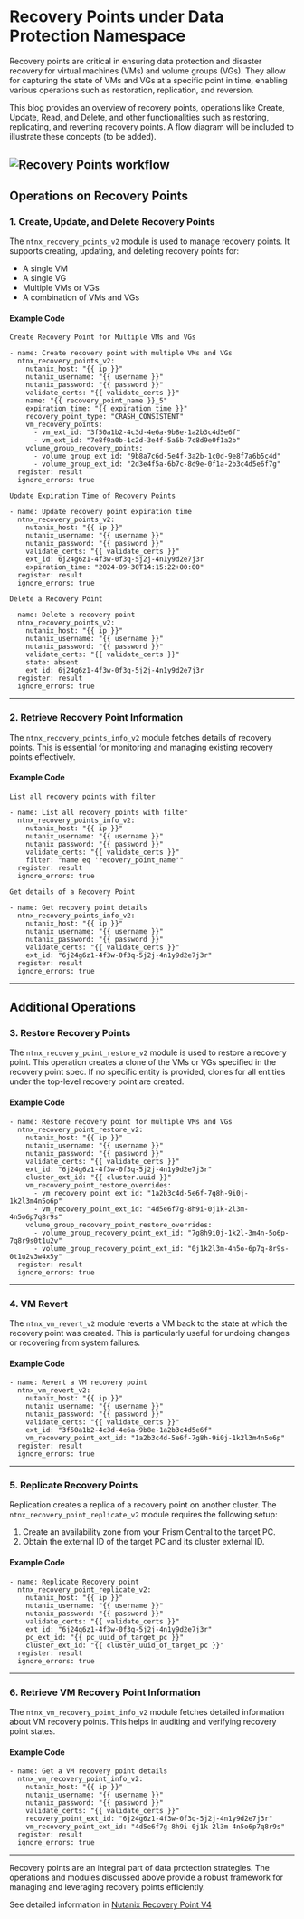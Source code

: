 # Recovery Points under Data Protection Namespace

Recovery points are critical in ensuring data protection and disaster recovery for virtual machines (VMs) and volume groups (VGs). They allow for capturing the state of VMs and VGs at a specific point in time, enabling various operations such as restoration, replication, and reversion.

This blog provides an overview of recovery points, operations like Create, Update, Read, and Delete, and other functionalities such as restoring, replicating, and reverting recovery points. A flow diagram will be included to illustrate these concepts (to be added).

![Recovery Points workflow](Recovery_Points.png)
---

## Operations on Recovery Points

### 1. Create, Update, and Delete Recovery Points
The `ntnx_recovery_points_v2` module is used to manage recovery points. It supports creating, updating, and deleting recovery points for:
- A single VM
- A single VG
- Multiple VMs or VGs
- A combination of VMs and VGs

#### Example Code
`Create Recovery Point for Multiple VMs and VGs`
```
- name: Create recovery point with multiple VMs and VGs
  ntnx_recovery_points_v2:
    nutanix_host: "{{ ip }}"
    nutanix_username: "{{ username }}"
    nutanix_password: "{{ password }}"
    validate_certs: "{{ validate_certs }}"
    name: "{{ recovery_point_name }}_5"
    expiration_time: "{{ expiration_time }}"
    recovery_point_type: "CRASH_CONSISTENT"
    vm_recovery_points:
      - vm_ext_id: "3f50a1b2-4c3d-4e6a-9b8e-1a2b3c4d5e6f"
      - vm_ext_id: "7e8f9a0b-1c2d-3e4f-5a6b-7c8d9e0f1a2b"
    volume_group_recovery_points:
      - volume_group_ext_id: "9b8a7c6d-5e4f-3a2b-1c0d-9e8f7a6b5c4d"
      - volume_group_ext_id: "2d3e4f5a-6b7c-8d9e-0f1a-2b3c4d5e6f7g"
  register: result
  ignore_errors: true
```
`Update Expiration Time of Recovery Points`
```
- name: Update recovery point expiration time
  ntnx_recovery_points_v2:
    nutanix_host: "{{ ip }}"
    nutanix_username: "{{ username }}"
    nutanix_password: "{{ password }}"
    validate_certs: "{{ validate_certs }}"
    ext_id: 6j24g6z1-4f3w-0f3q-5j2j-4n1y9d2e7j3r
    expiration_time: "2024-09-30T14:15:22+00:00"
  register: result
  ignore_errors: true
```
`Delete a Recovery Point`
```
- name: Delete a recovery point
  ntnx_recovery_points_v2:
    nutanix_host: "{{ ip }}"
    nutanix_username: "{{ username }}"
    nutanix_password: "{{ password }}"
    validate_certs: "{{ validate_certs }}"
    state: absent
    ext_id: 6j24g6z1-4f3w-0f3q-5j2j-4n1y9d2e7j3r
  register: result
  ignore_errors: true
```
---

### 2. Retrieve Recovery Point Information
The `ntnx_recovery_points_info_v2` module fetches details of recovery points. This is essential for monitoring and managing existing recovery points effectively.

#### Example Code
`List all recovery points with filter`
```
- name: List all recovery points with filter
  ntnx_recovery_points_info_v2:
    nutanix_host: "{{ ip }}"
    nutanix_username: "{{ username }}"
    nutanix_password: "{{ password }}"
    validate_certs: "{{ validate_certs }}"
    filter: "name eq 'recovery_point_name'"
  register: result
  ignore_errors: true
```
`Get details of a Recovery Point`
```
- name: Get recovery point details
  ntnx_recovery_points_info_v2:
    nutanix_host: "{{ ip }}"
    nutanix_username: "{{ username }}"
    nutanix_password: "{{ password }}"
    validate_certs: "{{ validate_certs }}"
    ext_id: "6j24g6z1-4f3w-0f3q-5j2j-4n1y9d2e7j3r"
  register: result
  ignore_errors: true
```
---

## Additional Operations

### 3. Restore Recovery Points
The `ntnx_recovery_point_restore_v2` module is used to restore a recovery point. This operation creates a clone of the VMs or VGs specified in the recovery point spec. If no specific entity is provided, clones for all entities under the top-level recovery point are created.

#### Example Code
```
- name: Restore recovery point for multiple VMs and VGs
  ntnx_recovery_point_restore_v2:
    nutanix_host: "{{ ip }}"
    nutanix_username: "{{ username }}"
    nutanix_password: "{{ password }}"
    validate_certs: "{{ validate_certs }}"
    ext_id: "6j24g6z1-4f3w-0f3q-5j2j-4n1y9d2e7j3r"
    cluster_ext_id: "{{ cluster.uuid }}"
    vm_recovery_point_restore_overrides:
      - vm_recovery_point_ext_id: "1a2b3c4d-5e6f-7g8h-9i0j-1k2l3m4n5o6p"
      - vm_recovery_point_ext_id: "4d5e6f7g-8h9i-0j1k-2l3m-4n5o6p7q8r9s"
    volume_group_recovery_point_restore_overrides:
      - volume_group_recovery_point_ext_id: "7g8h9i0j-1k2l-3m4n-5o6p-7q8r9s0t1u2v"
      - volume_group_recovery_point_ext_id: "0j1k2l3m-4n5o-6p7q-8r9s-0t1u2v3w4x5y"
  register: result
  ignore_errors: true
```
---

### 4. VM Revert
The `ntnx_vm_revert_v2` module reverts a VM back to the state at which the recovery point was created. This is particularly useful for undoing changes or recovering from system failures.

#### Example Code
```
- name: Revert a VM recovery point
  ntnx_vm_revert_v2:
    nutanix_host: "{{ ip }}"
    nutanix_username: "{{ username }}"
    nutanix_password: "{{ password }}"
    validate_certs: "{{ validate_certs }}"
    ext_id: "3f50a1b2-4c3d-4e6a-9b8e-1a2b3c4d5e6f"
    vm_recovery_point_ext_id: "1a2b3c4d-5e6f-7g8h-9i0j-1k2l3m4n5o6p"
  register: result
  ignore_errors: true
```

---

### 5. Replicate Recovery Points
Replication creates a replica of a recovery point on another cluster. The `ntnx_recovery_point_replicate_v2` module requires the following setup:
1. Create an availability zone from your Prism Central to the target PC.
2. Obtain the external ID of the target PC and its cluster external ID.

#### Example Code
```
- name: Replicate Recovery point
  ntnx_recovery_point_replicate_v2:
    nutanix_host: "{{ ip }}"
    nutanix_username: "{{ username }}"
    nutanix_password: "{{ password }}"
    validate_certs: "{{ validate_certs }}"
    ext_id: "6j24g6z1-4f3w-0f3q-5j2j-4n1y9d2e7j3r"
    pc_ext_id: "{{ pc_uuid_of_target_pc }}"
    cluster_ext_id: "{{ cluster_uuid_of_target_pc }}"
  register: result
  ignore_errors: true
```

---

### 6. Retrieve VM Recovery Point Information
The `ntnx_vm_recovery_point_info_v2` module fetches detailed information about VM recovery points. This helps in auditing and verifying recovery point states.

#### Example Code
```
- name: Get a VM recovery point details
  ntnx_vm_recovery_point_info_v2:
    nutanix_host: "{{ ip }}"
    nutanix_username: "{{ username }}"
    nutanix_password: "{{ password }}"
    validate_certs: "{{ validate_certs }}"
    recovery_point_ext_id: "6j24g6z1-4f3w-0f3q-5j2j-4n1y9d2e7j3r"
    vm_recovery_point_ext_id: "4d5e6f7g-8h9i-0j1k-2l3m-4n5o6p7q8r9s"
  register: result
  ignore_errors: true
```

---

Recovery points are an integral part of data protection strategies. The operations and modules discussed above provide a robust framework for managing and leveraging recovery points efficiently.

See detailed information in [ Nutanix Recovery Point V4 ](https://developers.nutanix.com/api-reference?namespace=dataprotection&version=v4.0)
